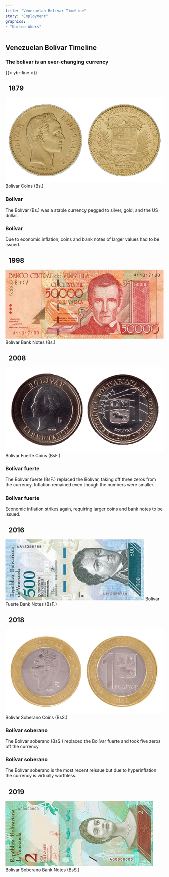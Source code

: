 ```yaml
---
title: "Venezuelan Bolívar Timeline"
story: "Employment"
graphics:
- "Kailee Akers"
---
```

<div class="divider"></div>
<section class="interactive">
  <h2 class="interactive__title">Venezuelan Bolívar Timeline</h2>
  <h3 class="interactive__subhead">The bolívar is an ever-changing currency</h3>
 {{< ybr-line >}}
<div class="timeline">
  <div class="row yellow">
    <div class="timeline-content left">
      <h2 class="yellow">&nbsp;&nbsp;1879&nbsp;&nbsp;</h2>
      <img src="assets/bolivarcoin1879.png" class="timeline-image" title="Bolívar Coins (Bs.)">
      <span class="caption">Bolívar Coins (Bs.)</span>
    </div>
    <div class="center"><span class="dot"></span></div>
    <div class="timeline-content right">
      <h3>Bolívar</h3>
      <p>The Bolívar (Bs.) was a stable currency pegged to silver, gold, and the US dollar.</p>
    </div>
  </div>

  <div class="row yellow reorder">
    <div class="timeline-content left">
      <h3>Bolívar</h3>
      <p>Due to economic inflation, coins and bank notes of larger values had to be issued.</p>
    </div>
    <div class="center"><span class="dot"></span></div>
    <div class="timeline-content right">
      <h2 class="yellow">&nbsp;&nbsp;1998&nbsp;&nbsp;</h2>
      <img src="assets/bolivar1998banknote.jpg" class="timeline-image">
      <span class="caption">Bolívar Bank Notes (Bs.)</span>
    </div>
  </div>

  <div class="row blue">
    <div class="timeline-content left">
      <h2 class="blue">&nbsp;&nbsp;2008&nbsp;&nbsp;</h2>
      <img src="assets/bolivarfuertecoin2008.png" class="timeline-image">
      <span class="caption">Bolívar Fuerte Coins (BsF.)</span>
    </div>
    <div class="center"><span class="dot"></span></div>
    <div class="timeline-content right">
        <h3>Bolívar fuerte</h3>
        <p>The Bolívar fuerte (BsF.) replaced the Bolívar, taking off three zeros from the currency.  Inflation remained even though the numbers were smaller.</p>
    </div>
  </div>

  <div class="row blue reorder">
    <div class="timeline-content left">
      <h3>Bolívar fuerte</h3>
      <p>Economic inflation strikes again, requiring larger coins and bank notes to be issued.</p>
    </div>
    <div class="center"><span class="dot"></span></div>
    <div class="timeline-content right">
      <h2 class="blue">&nbsp;&nbsp;2016&nbsp;&nbsp;</h2>
      <img src="assets/bolivarfuerte2016.jpg" class="timeline-image">
      <span class="caption">Bolívar Fuerte Bank Notes (BsF.)</span>
    </div>
  </div>

  <div class="row red">
    <div class="timeline-content left">
      <h2 class="red">&nbsp;&nbsp;2018&nbsp;&nbsp;</h2>
      <img src="assets/bolivarsoberano2018.png" class="timeline-image">
      <span class="caption">Bolívar Soberano Coins (BsS.)</span>
    </div>
    <div class="center"><span class="dot"></span></div>
    <div class="timeline-content right">
      <h3>Bolívar soberano</h3>
      <p>The Bolívar soberano (BsS.) replaced the Bolívar fuerte and took five zeros off the currency. </p>
    </div>
  </div>

  <div class="row red reorder">
    <div class="timeline-content left">
      <h3>Bolívar soberano</h3>
      <p>The Bolívar soberano is the most recent reissue but due to hyperinflation the currency is virtually worthless.</p>
    </div>
    <div class="center"><span class="dot"></span></div>
    <div class="timeline-content right">
      <h2 class="red"> &nbsp;&nbsp;2019 &nbsp;&nbsp;</h2>
      <img src="assets/bolivarsoberanonote2018.jpg" class="timeline-image">
      <span class="caption">Bolívar Soberano Bank Notes (BsS.)</span>
    </div>
  </div>
</div>
</section>
<div class="divider"></div>